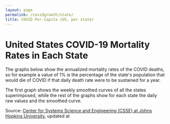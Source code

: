 ```yaml
---
layout: page
permalink: /covidgrowth/state/
title: COVID Per-Capita (US, per state)
---
```


<script src="https://cdn.jsdelivr.net/npm/moment@2.24.0" defer></script>
<script src="https://cdn.jsdelivr.net/npm/chart.js@2.8.0" defer></script>
<script src="/covidgrowth/data_state.js" defer></script>
<script src="/covidgrowth/state.js" defer></script>

# United States COVID-19 Mortality Rates in Each State

The graphs below show the annualized mortality rates of the COVID deaths, so for example a value of 1% is the percentage of the state's population that would die of COVID if that daily death rate were to be sustained for a year.

The first graph shows the weekly smoothed curves of all the states superimposed, while the rest of the graphs show for each state the daily raw values and the smoothed curve.

<nav id="navElement"></nav>
<section id="sectionElement"></section>

Source: [Center for Systems Science and Engineering (CSSE) at Johns Hopkins University][1],
updated at <span id="updateTimeElement"></span>

[1]: https://github.com/CSSEGISandData/COVID-19
